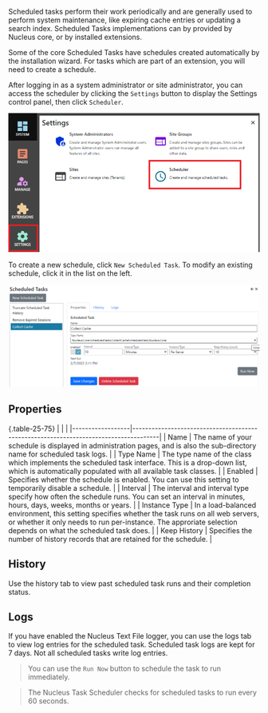 Scheduled tasks perform their work periodically and are generally used to perform system maintenance, like expiring cache entries or updating a search 
index.  Scheduled Tasks implementations can by provided by Nucleus core, or by installed extensions.

Some of the core Scheduled Tasks have schedules created automatically by the installation wizard.  For tasks which are part of an extension, you 
will need to create a schedule.

After logging in as a system administrator or site administrator, you can access the scheduler by clicking the `Settings` button to display the Settings 
control panel, then click `Scheduler`.

![Task Scheduler](Scheduled-Tasks.png)

To create a new schedule, click `New Scheduled Task`.  To modify an existing schedule, click it in the list on the left.

![Task Scheduler](Scheduled-Tasks-Editor.png)

## Properties

{.table-25-75}
|                  |                                                                                      |
|------------------|--------------------------------------------------------------------------------------|
| Name             | The name of your schedule is displayed in administration pages, and is also the sub-directory name for scheduled task logs.  |
| Type Name        | The type name of the class which implements the scheduled task interface.  This is a drop-down list, which is automatically populated with all available task classes.  |
| Enabled          | Specifies whether the schedule is enabled.  You can use this setting to temporarily disable a schedule.  |
| Interval         | The interval and interval type specify how often the schedule runs.  You can set an interval in minutes, hours, days, weeks, months or years.  |
| Instance Type    | In a load-balanced environment, this setting specifies whether the task runs on all web servers, or whether it only needs to run per-instance. The approriate selection depends on what the scheduled task does. |
| Keep History     | Specifies the number of history records that are retained for the schedule. |

## History
Use the history tab to view past scheduled task runs and their completion status.

## Logs
If you have enabled the Nucleus Text File logger, you can use the logs tab to view log entries for the scheduled task.  Scheduled task logs are kept for 7 days.  Not all scheduled tasks write log entries.

> You can use the `Run Now` button to schedule the task to run immediately.  

> The Nucleus Task Scheduler checks for scheduled tasks to run every 60 seconds.  